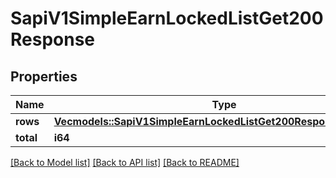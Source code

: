 # SapiV1SimpleEarnLockedListGet200Response

## Properties

Name | Type | Description | Notes
------------ | ------------- | ------------- | -------------
**rows** | [**Vec<models::SapiV1SimpleEarnLockedListGet200ResponseRowsInner>**](_sapi_v1_simple_earn_locked_list_get_200_response_rows_inner.md) |  | 
**total** | **i64** |  | 

[[Back to Model list]](../README.md#documentation-for-models) [[Back to API list]](../README.md#documentation-for-api-endpoints) [[Back to README]](../README.md)


